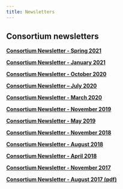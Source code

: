 ```yaml
---   
title: Newsletters   
---   
```

## Consortium newsletters
**[Consortium Newsletter - Spring 2021](https://mailchi.mp/0c3442aef50e/vimc-spring-newsletter-2021)**

**[Consortium Newsletter - January 2021](https://mailchi.mp/c68a94468530/vimc-january-2021)**

**[Consortium Newsletter - October 2020](https://mailchi.mp/0e84cab253b7/vaccine-impact-modelling-consortium-newsletter-summer-1565123)**

**[Consortium Newsletter – July 2020](http://mailchi.mp/486bb675c28d/vaccine-impact-modelling-consortium-newsletter-summer-2020)**

**[Consortium Newsletter - March 2020](https://mailchi.mp/ad6be79e9ef2/vaccine-impact-modelling-consortium-newsletter-march-2020)**

**[Consortium Newsletter - November 2019](https://mailchi.mp/c7083eda5506/vaccine-impact-modelling-consortium-newsletter-november-2019)**

**[Consortium Newsletter - May 2019](https://us15.campaign-archive.com/?u=51b2245de9907f9a070940593&id=86b54dfe18)**

**[Consortium Newsletter - November 2018](https://mailchi.mp/0414cc878eb5/vaccine-impact-modelling-consortiumnewsletter-nov-2018)**

**[Consortium Newsletter - August 2018](https://mailchi.mp/ed8266c31e67/vaccine-impact-modelling-consortium-newsletter-aug-2018)** 

**[Consortium Newsletter - April 2018](https://mailchi.mp/ac873b77ed74/vaccine-impact-modelling-consortium-newsletter-april-2018-320379)** 

**[Consortium Newsletter - November 2017](http://mailchi.mp/d26e2b55be90/vaccine-impact-modelling-consortium-newsletter-november2017)**

**[Consortium Newsletter - August 2017 (pdf)](/resources/VIMC_newsletter_August_2017.pdf)**   
  


